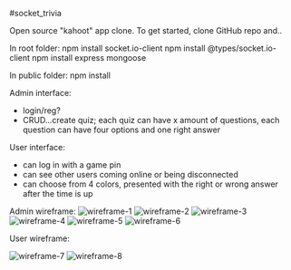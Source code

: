 #socket_trivia

Open source "kahoot" app clone. To get started, clone GitHub repo and..

In root folder:
npm install socket.io-client
npm install @types/socket.io-client
npm install express mongoose

In public folder:
npm install 

Admin interface:
  - login/reg? 
  - CRUD...create quiz; each quiz can have x amount of questions, each question can have four options and one right answer

User interface: 
  - can log in with a game pin
  - can see other users coming online or being disconnected
  - can choose from 4 colors, presented with the right or wrong answer after the time is up

Admin wireframe:
![wireframe-1](https://i.ibb.co/NscX61w/wireframe-1.png)
![wireframe-2](https://i.ibb.co/qFGjfhL/wireframe-2.png)
![wireframe-3](https://i.ibb.co/nr6wHn1/wireframe-3.png)
![wireframe-4](https://i.ibb.co/3yV4jGh/wireframe-4.png)
![wireframe-5](https://i.ibb.co/xCPDRnY/wireframe-5.png)
![wireframe-6](https://i.ibb.co/5cNBrSw/wireframe-6.png)

User wireframe:

![wireframe-7](https://i.ibb.co/nBmh3PP/wireframe-7.png)
![wireframe-8](https://i.ibb.co/DYqjHBW/wireframe-8.png)
